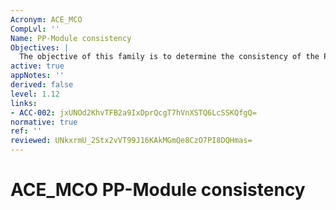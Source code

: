 ```yaml
---
Acronym: ACE_MCO
CompLvl: ''
Name: PP-Module consistency
Objectives: |
  The objective of this family is to determine the consistency of the PP-Module and to state the correspondence between the PP-Module and its PP-Module Base(s).
active: true
appNotes: ''
derived: false
level: 1.12
links:
- ACC-002: jxUNOd2KhvTFB2a9IxDprQcgT7hVnXSTQ6LcSSKQfgQ=
normative: true
ref: ''
reviewed: UNkxrmU_2Stx2vVT99J16KAkMGmQe8CzO7PI8DQHmas=
---
```


# ACE_MCO PP-Module consistency
